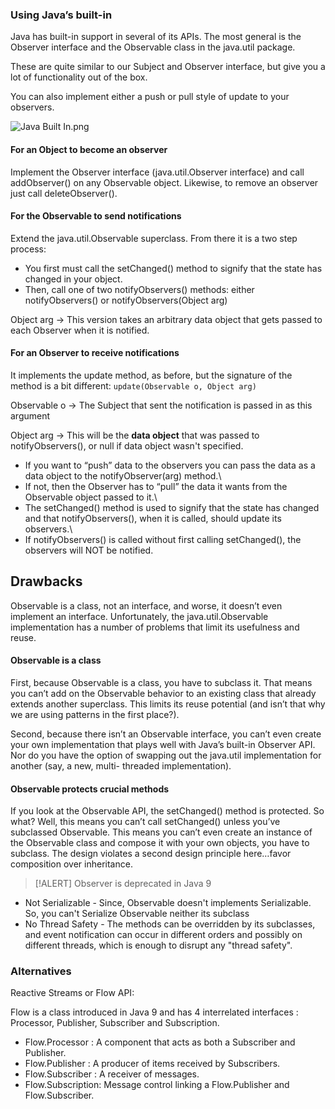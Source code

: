 ### Using Java’s built-in

Java has built-in support
in several of its APIs. The most general is the
Observer interface and the Observable class in
the java.util package. 

These are quite similar
to our Subject and Observer interface, but give
you a lot of functionality out of the box. 

You can also implement either a push or pull style of
update to your observers.

![Java Built In.png](../weather_o_rama/resources/Java%20Built%20In.png)

####  For an Object to become an observer
Implement the Observer interface (java.util.Observer interface) and call addObserver() on any Observable object. 
Likewise, to remove an observer just call deleteObserver().

#### For the Observable to send notifications
Extend the java.util.Observable superclass. From there it is a two step process:

- You first must call the setChanged() method to signify
that the state has changed in your object.
- Then, call one of two notifyObservers() methods:
either notifyObservers() or notifyObservers(Object arg)

Object arg -> This version takes an  arbitrary data object that gets passed to each Observer when it is notified.

#### For an Observer to receive notifications
It implements the update method, as before, but the signature of the
method is a bit different: `update(Observable o, Object arg)`

Observable o -> The Subject that sent the notification is passed
in as this argument

Object arg -> This will be the **data object** that was passed to notifyObservers(), or null
if data object wasn't specified.

- If you want to “push” data to the observers you can pass the data as a data object
to the notifyObserver(arg) method.\
- If not, then the Observer has to “pull” the data
it wants from the Observable object passed to it.\
- The setChanged() method is used to signify that the state has changed and that notifyObservers(),
when it is called, should update its observers.\
- If notifyObservers() is called without first calling
setChanged(), the observers will NOT be notified.

## Drawbacks

Observable is a class, not an interface, and worse,
it doesn’t even implement an interface. 
Unfortunately, the java.util.Observable
implementation has a number of problems that limit its usefulness and reuse.

#### Observable is a class
First, because Observable is a class, you have to subclass it. That means you can’t add
on the Observable behavior to an existing class that already extends another superclass.
This limits its reuse potential (and isn’t that why we are using patterns in the first place?).

Second, because there isn’t an Observable interface, you can’t even create your own
implementation that plays well with Java’s built-in Observer API. Nor do you have
the option of swapping out the java.util implementation for another (say, a new, multi-
threaded implementation).

#### Observable protects crucial methods
If you look at the Observable API, the setChanged() method is protected. So what? Well,
this means you can’t call setChanged() unless you’ve subclassed Observable. This means
you can’t even create an instance of the Observable class and compose it with your own
objects, you have to subclass. The design violates a second design principle here…favor
composition over inheritance.

> [!ALERT]
> Observer is deprecated in Java 9


- Not Serializable - Since, Observable doesn't implements Serializable. So, you can't Serialize Observable neither its subclass
- No Thread Safety - The methods can be overridden by its subclasses, and event notification can occur in different orders 
and possibly on different threads, which is enough to disrupt any "thread safety".

### Alternatives

Reactive Streams or Flow API:

Flow is a class introduced in Java 9 and has 4 interrelated interfaces : Processor, Publisher, Subscriber and Subscription.

- Flow.Processor : A component that acts as both a Subscriber and Publisher.
- Flow.Publisher : A producer of items received by Subscribers.
- Flow.Subscriber : A receiver of messages.
- Flow.Subscription: Message control linking a Flow.Publisher and Flow.Subscriber.